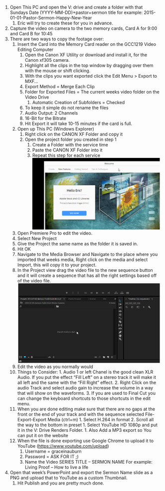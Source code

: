 1.  Open This PC and open the V: drive and create a folder with that Sundays Date (YYYY-MM-DD)+pastor+sermon title for example: 2015-01-01-Pastor-Sermon-Happy-New-Year
    1.  Eric will try to create these for you in advance.
2.  Capture the video on camera to the two memory cards, Card A for 9:00 and Card B for 10:45
3.  There are two ways to copy the footage over:
    1.  Insert the Card into the Memory Card reader on the GCC1219 Video Editing Computer
        1.  Open the Canon XF Utility or download and install it, for the Canon xf305 camera.
        2.  Highlight all the clips in the top window by dragging over them with the mouse or shift clicking.
        3.  With the clips you want exported click the Edit Menu > Export to MXF&hellip;
        1.  Export Method = Merge Each Clip
        2.  Folder for Exported Files = The current weeks video folder on the Video Drive
            1.  Automatic Creation of Subfolders = Checked
        3.  To keep it simple do not rename the files
        4.  Audio Output: 2 Channels
        5.  16-Bit for the Bitrate
        6.  Hit Export it will take 10-15 minutes if the card is full.
    1.  Open up This PC (Windows Explorer)
        1.  Right click on the CANON XF Folder and copy it
        2.  Open the project folder you created in step 1
            1.  Create a Folder with the service time
            2.  Paste the CANON XF Folder into it
            3.  Repeat this step for each service
![](img/Premiereopen.gif)
    3.  Open Premiere Pro to edit the video.
    4.  Select New Project
    5.  Give the Project the same name as the folder it is saved in.
    6.  Hit OK
    7.  Navigate to the Media Browser and Navigate to the place where you imported that weeks media, Right click on the media and select Import, this will copy it to your project.
    8.  In the Project view drag the video file to the new sequence button and it will create a sequence that has all the right settings based off of the video file.
![](img/ImportMedia.gif)
    9.  Edit the video as you normally would
    10.  Things to Consider:
        1.  Audio 1 or left Chanel is the good clean XLR Audio. If you put the effect “Fill Left” on a stereo track it will make it all left and the same with the “Fill Right” effect.
        2.  Right Click on the audio Track and select audio gain to increase the volume in a way that will show on the waveforms.
        3.  If you are used to Final Cut you can change the keyboard shortcuts to those shortcuts in the edit menu.
    11.  When you are done editing make sure that there are no gaps at the front or the end of your track and with the sequence selected File-Export-Export Media (ctrl+m)
        1.  Select H.264 in format
        2.  Scroll all the way to the bottom in preset
        1.   Select YouTube HD 1080p and put it in the V: Drive Renders Folder.
        1.  Also Add a MP3 export so You can put it on the website
    1.  When the file is done exporting use Google Chrome to upload it to YouTube (https://www.youtube.com/upload)
        1.  Username = graceinauburn
        2.  Password = ASK FOR IT ;)
        3.  Name the Video SERIES TITLE – SERMON NAME For example: Living Proof – How to live a life
2.  Open that week’s PowerPoint and export the Sermon Name slide as a PNG and upload that to YouTube as a custom Thumbnail.
    1.  Hit Publish and you are pretty much done.
